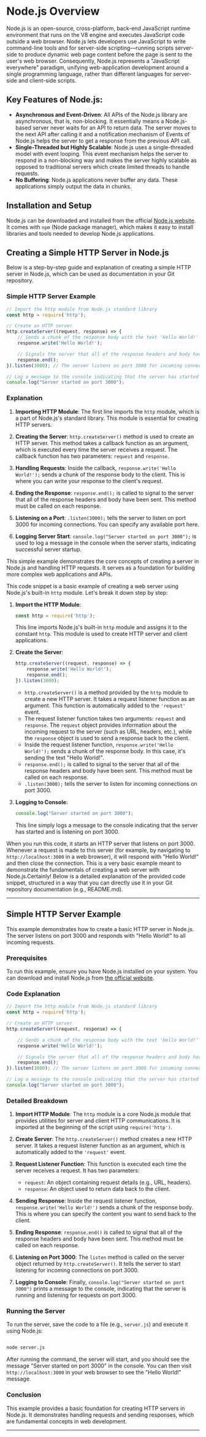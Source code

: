 # Node.js Overview

Node.js is an open-source, cross-platform, back-end JavaScript runtime environment that runs on the V8 engine and executes JavaScript code outside a web browser. Node.js lets developers use JavaScript to write command-line tools and for server-side scripting—running scripts server-side to produce dynamic web page content before the page is sent to the user's web browser. Consequently, Node.js represents a "JavaScript everywhere" paradigm, unifying web-application development around a single programming language, rather than different languages for server-side and client-side scripts.

## Key Features of Node.js:

- **Asynchronous and Event-Driven**: All APIs of the Node.js library are asynchronous, that is, non-blocking. It essentially means a Node.js-based server never waits for an API to return data. The server moves to the next API after calling it and a notification mechanism of Events of Node.js helps the server to get a response from the previous API call.
- **Single-Threaded but Highly Scalable**: Node.js uses a single-threaded model with event looping. This event mechanism helps the server to respond in a non-blocking way and makes the server highly scalable as opposed to traditional servers which create limited threads to handle requests.
- **No Buffering**: Node.js applications never buffer any data. These applications simply output the data in chunks.

## Installation and Setup

Node.js can be downloaded and installed from the official [Node.js website](https://nodejs.org/). It comes with `npm` (Node package manager), which makes it easy to install libraries and tools needed to develop Node.js applications.

## Creating a Simple HTTP Server in Node.js

Below is a step-by-step guide and explanation of creating a simple HTTP server in Node.js, which can be used as documentation in your Git repository.

### Simple HTTP Server Example

```javascript
// Import the http module from Node.js standard library
const http = require('http');

// Create an HTTP server
http.createServer((request, response) => {
    // Sends a chunk of the response body with the text 'Hello World!'
    response.write('Hello World!');

    // Signals the server that all of the response headers and body have been sent
    response.end();
}).listen(3000); // The server listens on port 3000 for incoming connections

// Log a message to the console indicating that the server has started
console.log("Server started on port 3000");

```

### Explanation

1. **Importing HTTP Module**: The first line imports the `http` module, which is a part of Node.js's standard library. This module is essential for creating HTTP servers.

2. **Creating the Server**: `http.createServer()` method is used to create an HTTP server. This method takes a callback function as an argument, which is executed every time the server receives a request. The callback function has two parameters: `request` and `response`.

3. **Handling Requests**: Inside the callback, `response.write('Hello World!');` sends a chunk of the response body to the client. This is where you can write your response to the client's request.

4. **Ending the Response**: `response.end();` is called to signal to the server that all of the response headers and body have been sent. This method must be called on each response.

5. **Listening on a Port**: `.listen(3000);` tells the server to listen on port 3000 for incoming connections. You can specify any available port here.

6. **Logging Server Start**: `console.log("Server started on port 3000");` is used to log a message in the console when the server starts, indicating successful server startup.

This simple example demonstrates the core concepts of creating a server in Node.js and handling HTTP requests. It serves as a foundation for building more complex web applications and APIs.

This code snippet is a basic example of creating a web server using Node.js's built-in `http` module. Let's break it down step by step:

1. **Import the HTTP Module**: 
   ```javascript
   const http = require('http');
   ```
   This line imports Node.js's built-in `http` module and assigns it to the constant `http`. This module is used to create HTTP server and client applications.

2. **Create the Server**:
   ```javascript
   http.createServer((request, response) => {
       response.write('Hello World!');
       response.end();
   }).listen(3000);
   ```
   - `http.createServer()` is a method provided by the `http` module to create a new HTTP server. It takes a request listener function as an argument. This function is automatically added to the `'request'` event.
   - The request listener function takes two arguments: `request` and `response`. The `request` object provides information about the incoming request to the server (such as URL, headers, etc.), while the `response` object is used to send a response back to the client.
   - Inside the request listener function, `response.write('Hello World!');` sends a chunk of the response body. In this case, it's sending the text "Hello World!".
   - `response.end();` is called to signal to the server that all of the response headers and body have been sent. This method must be called on each response.
   - `.listen(3000);` tells the server to listen for incoming connections on port 3000.

3. **Logging to Console**:
   ```javascript
   console.log("Server started on port 3000");
   
   ```
   This line simply logs a message to the console indicating that the server has started and is listening on port 3000.

When you run this code, it starts an HTTP server that listens on port 3000. Whenever a request is made to this server (for example, by navigating to `http://localhost:3000` in a web browser), it will respond with "Hello World!" and then close the connection. This is a very basic example meant to demonstrate the fundamentals of creating a web server with Node.js.Certainly! Below is a detailed explanation of the provided code snippet, structured in a way that you can directly use it in your Git repository documentation (e.g., README.md).

---

## Simple HTTP Server Example

This example demonstrates how to create a basic HTTP server in Node.js. The server listens on port 3000 and responds with "Hello World!" to all incoming requests.

### Prerequisites

To run this example, ensure you have Node.js installed on your system. You can download and install Node.js from [the official website](https://nodejs.org/).

### Code Explanation

```javascript
// Import the http module from Node.js standard library
const http = require('http');

// Create an HTTP server
http.createServer((request, response) => {

    // Sends a chunk of the response body with the text 'Hello World!'
    response.write('Hello World!');

    // Signals the server that all of the response headers and body have been sent
    response.end();
}).listen(3000); // The server listens on port 3000 for incoming connections

// Log a message to the console indicating that the server has started
console.log("Server started on port 3000");

```

### Detailed Breakdown

1. **Import HTTP Module**: The `http` module is a core Node.js module that provides utilities for server and client HTTP communications. It is imported at the beginning of the script using `require('http')`.

2. **Create Server**: The `http.createServer()` method creates a new HTTP server. It takes a request listener function as an argument, which is automatically added to the `'request'` event.

3. **Request Listener Function**: This function is executed each time the server receives a request. It has two parameters:
   - `request`: An object containing request details (e.g., URL, headers).
   - `response`: An object used to return data back to the client.

4. **Sending Response**: Inside the request listener function, `response.write('Hello World!')` sends a chunk of the response body. This is where you can specify the content you want to send back to the client.

5. **Ending Response**: `response.end()` is called to signal that all of the response headers and body have been sent. This method must be called on each response.

6. **Listening on Port 3000**: The `listen` method is called on the server object returned by `http.createServer()`. It tells the server to start listening for incoming connections on port 3000.

7. **Logging to Console**: Finally, `console.log("Server started on port 3000")` prints a message to the console, indicating that the server is running and listening for requests on port 3000.

### Running the Server

To run the server, save the code to a file (e.g., `server.js`) and execute it using Node.js:

```bash

node server.js

```

After running the command, the server will start, and you should see the message "Server started on port 3000" in the console. You can then visit `http://localhost:3000` in your web browser to see the "Hello World!" message.

### Conclusion

This example provides a basic foundation for creating HTTP servers in Node.js. It demonstrates handling requests and sending responses, which are fundamental concepts in web development.

--- 
